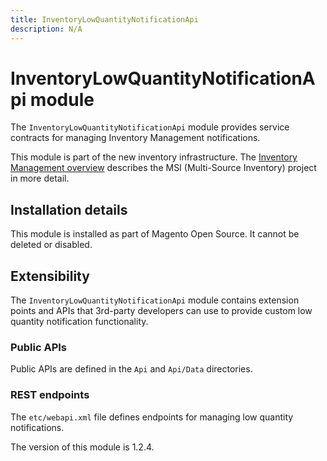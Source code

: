 ```yaml
---
title: InventoryLowQuantityNotificationApi
description: N/A
---
```


# InventoryLowQuantityNotificationApi module

The `InventoryLowQuantityNotificationApi` module provides service contracts for managing Inventory Management notifications.

This module is part of the new inventory infrastructure. The
[Inventory Management overview](https://developer.adobe.com/commerce/webapi/rest/inventory/index.html)
describes the MSI (Multi-Source Inventory) project in more detail.

## Installation details

This module is installed as part of Magento Open Source. It cannot be deleted or disabled.

## Extensibility

The `InventoryLowQuantityNotificationApi` module contains extension points and APIs that 3rd-party developers
can use to provide custom low quantity notification functionality.

### Public APIs

Public APIs are defined in the `Api` and `Api/Data` directories.

### REST endpoints

The `etc/webapi.xml` file defines endpoints for managing low quantity notifications.

<InlineAlert slots="text" />
The version of this module is 1.2.4.
